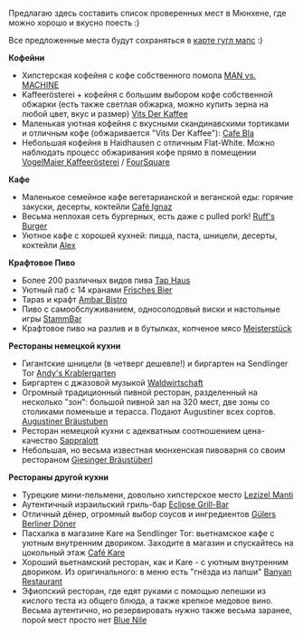 Предлагаю здесь составить список проверенных мест в Мюнхене, где можно хорошо и вкусно поесть :)

Все предложенные места будут сохраняться в [карте гугл мапс](http://bit.ly/muenchen_map) :)


**Кофейни**
* Хипстерская кофейня с кофе собственного помола [MAN vs. MACHINE](http://www.mvsmcoffee.com/)
* Kaffeerösterei + кофейня с большим выбором кофе собственной обжарки (есть также светлая обжарка, можно купить зерна на любой цвет, вкус и размер) [Vits Der Kaffee](https://vitsderkaffee.de/)
* Маленькая уютная кофейня с вкусными скандинавскими тортиками и отличным кофе (обжаривается "Vits Der Kaffee"): [Cafe Bla](http://cafebla.de/)
* Небольшая кофейня в Haidhausen с отличным Flat-White. Можно наблюдать процесс обжаривания кофе прямо в помещении [VogelMaier Kaffeerösterei](https://kaffeeroesterei-vogelmaie.jimdo.com) / [FourSquare](https://foursquare.com/v/vogelmaier-kaffeerösterei/57b82ce7498e4c126942886d)

**Кафе**
* Маленькое семейное кафе вегетарианской и веганской еды: горячие закуски, десерты, коктейли [Café Ignaz](https://www.facebook.com/cafeignazundtochter/)
* Весьма неплохая сеть бургерных, есть даже с pulled pork! [Ruff's Burger](http://www.ruffsburger.de/)
* Уютное кафе с хорошей кухней: пицца, паста, шницели, десерты, коктейли [Alex](https://www.dein-alex.de/muenchen-rotkreuzplatz)

**Крафтовое Пиво**
* Более 200 различных видов пива [Tap Haus](http://www.tap-house.de)
* Уютный паб с 14 кранами [Frisches Bier](http://www.frischesbier-muenchen.de)
* Tapas и крафт [Ambar Bistro](http://ambar-bistro.de)
* Пиво с самообслуживанием, односолодовый виски и настольные игры [StammBar](http://stammbar.com)
* Крафтовое пиво на разлив и в бутылках, копченое мясо [Meisterstück](https://www.dasmeisterstueck.de)

**Рестораны немецкой кухни**
* Гигантские шницели (в четверг дешевле!) и биргартен на Sendlinger Tor [Andy's Krablergarten](http://www.andyskrablergarten.de)
* Биргартен с джазовой музыкой [Waldwirtschaft](http://waldwirtschaft.de/)
* Огромный традиционный пивной ресторан, разделенный на несколько "зон": большой пивной зал на 320 мест, две зоны со столиками поменьше и терасса. Подают Augustiner всех сортов. [Augustiner Bräustuben](http://www.braeustuben.de)
* Ресторан немецкой кухни с адекватным соотношением цена-качество [Sappralott](http://www.sappralott.de/)
* Небольшая, но весьма известная мюнхенская пивоварня со своим рестораном [Giesinger Bräustüberl](http://www.giesinger-braeu.de/#/braeustueberl)

**Рестораны другой кухни**
* Турецкие мини-пельмени, довольно хипстерское место [Lezizel Manti](https://lezizel.de)
* Аутентичный израильский гриль-бар [Eclipse Grill-Bar](http://www.eclipse-grillbar.de/de/menue)
* Отличный дёнер, огромный выбор соусов и ингредиентов [Gülers Berliner Döner](https://goo.gl/maps/zw8hfZKxM282)
* Пасхалка в магазине Kare на Sendlinger Tor: вьетнамское кафе с уютным внутренним двориком. Заходите в магазин и спускайтесь на цокольный этаж [Café Kare](https://goo.gl/maps/Do4mHV3P1VG2)
* Хороший вьетнамский ресторан, как и Kare - с уютным внутренним двориком. Из оригинального: в меню есть "гнёзда из лапши" [Banyan Restaurant](http://banyan-restaurant.de)
* Эфиопский ресторан, где едят руками с помощью лепешки из кислого теста из общего блюда, а также крепкое медовое вино. Весьма аутентично, но резервировать нужно также весьма заранее, порой мест просто нет [Blue Nile](https://goo.gl/maps/D9zL4pKQG9E2)
